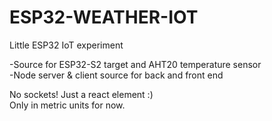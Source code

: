 # ESP32-WEATHER-IOT
Little ESP32 IoT experiment

-Source for ESP32-S2 target and AHT20 temperature sensor<br />
-Node server & client source for back and front end

No sockets! Just a react element :)
<br />
Only in metric units for now.
